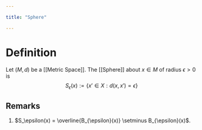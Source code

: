 ```yaml
---

title: "Sphere"

---
```

# Definition
Let $(M, d)$ be a [[Metric Space]]. The [[Sphere]] about $x \in M$ of radius $\epsilon > 0$ is $$S_{\epsilon}(x) := \{x' \in X : d(x, x') = \epsilon\}$$
## Remarks
1. $S_\epsilon(x) = \overline{B_{\epsilon}(x)} \setminus B_{\epsilon}(x)$.